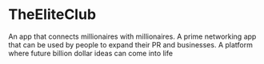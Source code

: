 # TheEliteClub
An app that connects millionaires with millionaires. A prime networking app that can be used by people to expand their PR and businesses. A platform where future billion dollar ideas can come into life
